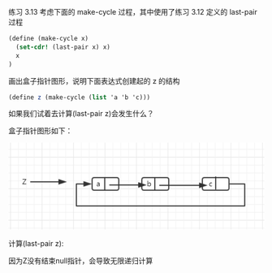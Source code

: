 练习 3.13 考虑下面的 make-cycle 过程，其中使用了练习 3.12 定义的 last-pair 过程

```scheme
(define (make-cycle x)
  (set-cdr! (last-pair x) x)
  x
)
```

画出盒子指针图形，说明下面表达式创建起的 z 的结构

```scheme
(define z (make-cycle (list 'a 'b 'c)))
```

如果我们试着去计算(last-pair z)会发生什么？


盒子指针图形如下：

![](../img/3.13.png)


计算(last-pair z):

因为Z没有结束null指针，会导致无限递归计算